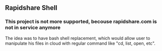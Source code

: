 ## Rapidshare Shell

### This project is not more supported, becouse rapidshare.com is not in service anymore ###

The idea was to have bash shell replacement, which would allow user to manipulate his files in cloud with regular command like "cd, list, open, etc".

